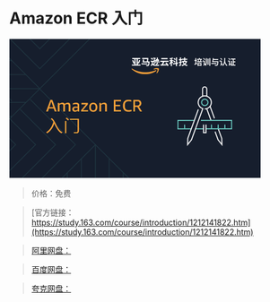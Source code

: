 # Amazon ECR 入门

![img](../../../assets/study163/free/dd97075623334c7c879b5a4256f072d2.png)

> 价格：免费

> [官方链接：https://study.163.com/course/introduction/1212141822.htm](https://study.163.com/course/introduction/1212141822.htm)

> [阿里网盘：]()

> [百度网盘：]()

> [夸克网盘：]()
